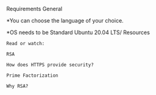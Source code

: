 Requirements
General

*You can choose the language of your choice.

*OS needs to be Standard Ubuntu 20.04 LTS/
Resources

    Read or watch:

    RSA

    How does HTTPS provide security?

    Prime Factorization

    Why RSA?


